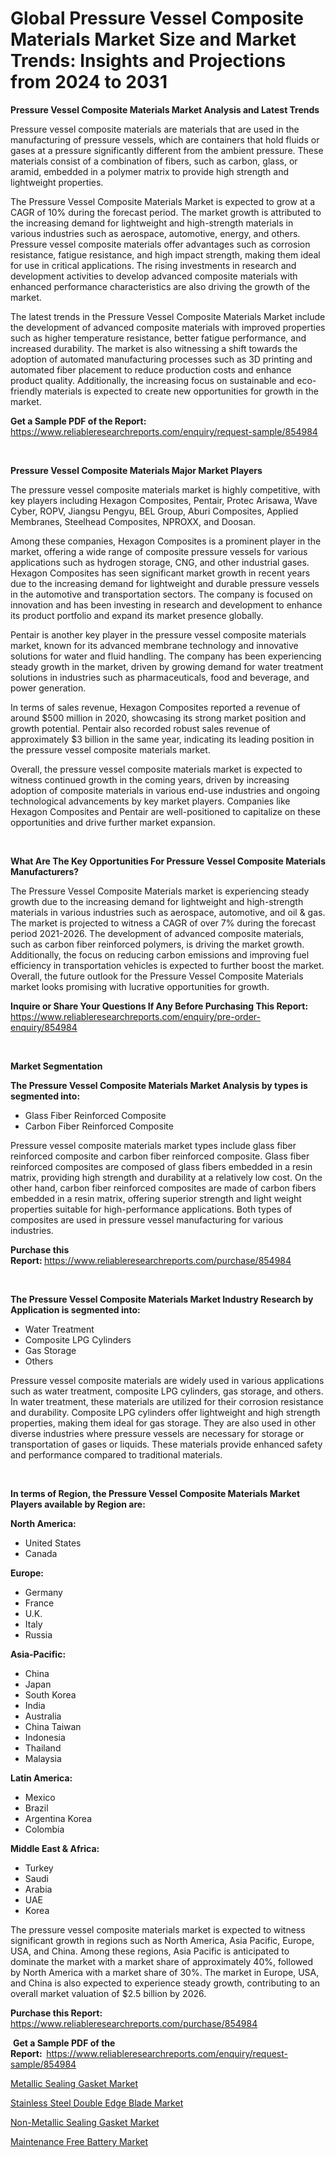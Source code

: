 <p><h1>Global Pressure Vessel Composite Materials Market Size and Market Trends: Insights and Projections from 2024 to 2031</h1></p><p><strong>Pressure Vessel Composite Materials Market Analysis and Latest Trends</strong></p>
<p><p>Pressure vessel composite materials are materials that are used in the manufacturing of pressure vessels, which are containers that hold fluids or gases at a pressure significantly different from the ambient pressure. These materials consist of a combination of fibers, such as carbon, glass, or aramid, embedded in a polymer matrix to provide high strength and lightweight properties.</p><p>The Pressure Vessel Composite Materials Market is expected to grow at a CAGR of 10% during the forecast period. The market growth is attributed to the increasing demand for lightweight and high-strength materials in various industries such as aerospace, automotive, energy, and others. Pressure vessel composite materials offer advantages such as corrosion resistance, fatigue resistance, and high impact strength, making them ideal for use in critical applications. The rising investments in research and development activities to develop advanced composite materials with enhanced performance characteristics are also driving the growth of the market.</p><p>The latest trends in the Pressure Vessel Composite Materials Market include the development of advanced composite materials with improved properties such as higher temperature resistance, better fatigue performance, and increased durability. The market is also witnessing a shift towards the adoption of automated manufacturing processes such as 3D printing and automated fiber placement to reduce production costs and enhance product quality. Additionally, the increasing focus on sustainable and eco-friendly materials is expected to create new opportunities for growth in the market.</p></p>
<p><strong>Get a Sample PDF of the Report:&nbsp;</strong> <a href="https://www.reliableresearchreports.com/enquiry/request-sample/854984">https://www.reliableresearchreports.com/enquiry/request-sample/854984</a></p>
<p>&nbsp;</p>
<p><strong>Pressure Vessel Composite Materials Major Market Players</strong></p>
<p><p>The pressure vessel composite materials market is highly competitive, with key players including Hexagon Composites, Pentair, Protec Arisawa, Wave Cyber, ROPV, Jiangsu Pengyu, BEL Group, Aburi Composites, Applied Membranes, Steelhead Composites, NPROXX, and Doosan. </p><p>Among these companies, Hexagon Composites is a prominent player in the market, offering a wide range of composite pressure vessels for various applications such as hydrogen storage, CNG, and other industrial gases. Hexagon Composites has seen significant market growth in recent years due to the increasing demand for lightweight and durable pressure vessels in the automotive and transportation sectors. The company is focused on innovation and has been investing in research and development to enhance its product portfolio and expand its market presence globally.</p><p>Pentair is another key player in the pressure vessel composite materials market, known for its advanced membrane technology and innovative solutions for water and fluid handling. The company has been experiencing steady growth in the market, driven by growing demand for water treatment solutions in industries such as pharmaceuticals, food and beverage, and power generation.</p><p>In terms of sales revenue, Hexagon Composites reported a revenue of around $500 million in 2020, showcasing its strong market position and growth potential. Pentair also recorded robust sales revenue of approximately $3 billion in the same year, indicating its leading position in the pressure vessel composite materials market.</p><p>Overall, the pressure vessel composite materials market is expected to witness continued growth in the coming years, driven by increasing adoption of composite materials in various end-use industries and ongoing technological advancements by key market players. Companies like Hexagon Composites and Pentair are well-positioned to capitalize on these opportunities and drive further market expansion.</p></p>
<p>&nbsp;</p>
<p><strong>What Are The Key Opportunities For Pressure Vessel Composite Materials Manufacturers?</strong></p>
<p><p>The Pressure Vessel Composite Materials market is experiencing steady growth due to the increasing demand for lightweight and high-strength materials in various industries such as aerospace, automotive, and oil & gas. The market is projected to witness a CAGR of over 7% during the forecast period 2021-2026. The development of advanced composite materials, such as carbon fiber reinforced polymers, is driving the market growth. Additionally, the focus on reducing carbon emissions and improving fuel efficiency in transportation vehicles is expected to further boost the market. Overall, the future outlook for the Pressure Vessel Composite Materials market looks promising with lucrative opportunities for growth.</p></p>
<p><strong>Inquire or Share Your Questions If Any Before Purchasing This Report:</strong> <a href="https://www.reliableresearchreports.com/enquiry/pre-order-enquiry/854984">https://www.reliableresearchreports.com/enquiry/pre-order-enquiry/854984</a></p>
<p>&nbsp;</p>
<p><strong>Market Segmentation</strong></p>
<p><strong>The Pressure Vessel Composite Materials Market Analysis by types is segmented into:</strong></p>
<p><ul><li>Glass Fiber Reinforced Composite</li><li>Carbon Fiber Reinforced Composite</li></ul></p>
<p><p>Pressure vessel composite materials market types include glass fiber reinforced composite and carbon fiber reinforced composite. Glass fiber reinforced composites are composed of glass fibers embedded in a resin matrix, providing high strength and durability at a relatively low cost. On the other hand, carbon fiber reinforced composites are made of carbon fibers embedded in a resin matrix, offering superior strength and light weight properties suitable for high-performance applications. Both types of composites are used in pressure vessel manufacturing for various industries.</p></p>
<p><strong>Purchase this Report:&nbsp;</strong><a href="https://www.reliableresearchreports.com/purchase/854984">https://www.reliableresearchreports.com/purchase/854984</a></p>
<p>&nbsp;</p>
<p><strong>The Pressure Vessel Composite Materials Market Industry Research by Application is segmented into:</strong></p>
<p><ul><li>Water Treatment</li><li>Composite LPG Cylinders</li><li>Gas Storage</li><li>Others</li></ul></p>
<p><p>Pressure vessel composite materials are widely used in various applications such as water treatment, composite LPG cylinders, gas storage, and others. In water treatment, these materials are utilized for their corrosion resistance and durability. Composite LPG cylinders offer lightweight and high strength properties, making them ideal for gas storage. They are also used in other diverse industries where pressure vessels are necessary for storage or transportation of gases or liquids. These materials provide enhanced safety and performance compared to traditional materials.</p></p>
<p>&nbsp;</p>
<p><strong>In terms of Region, the Pressure Vessel Composite Materials Market Players available by Region are:</strong></p>
<p>
    <p> <strong> North America: </strong>
        <ul>
            <li>United States</li>
            <li>Canada</li>
        </ul>
        </p> 
    <p> <strong> Europe: </strong>
        <ul>
            <li>Germany</li>
            <li>France</li>
            <li>U.K.</li>
            <li>Italy</li>
            <li>Russia</li>
        </ul>
        </p> 
    <p> <strong> Asia-Pacific: </strong>
        <ul>
            <li>China</li>
            <li>Japan</li>
            <li>South Korea</li>
            <li>India</li>
            <li>Australia</li>
            <li>China Taiwan</li>
            <li>Indonesia</li>
            <li>Thailand</li>
            <li>Malaysia</li>
        </ul>
        </p> 
    <p> <strong> Latin America: </strong>
        <ul>
            <li>Mexico</li>
            <li>Brazil</li>
            <li>Argentina Korea</li>
            <li>Colombia</li>
        </ul>
        </p> 
    <p> <strong> Middle East & Africa: </strong>
        <ul>
            <li>Turkey</li>
            <li>Saudi</li>
            <li>Arabia</li>
            <li>UAE</li>
            <li>Korea</li>
        </ul>
    </p>
    </p>
<p><p>The pressure vessel composite materials market is expected to witness significant growth in regions such as North America, Asia Pacific, Europe, USA, and China. Among these regions, Asia Pacific is anticipated to dominate the market with a market share of approximately 40%, followed by North America with a market share of 30%. The market in Europe, USA, and China is also expected to experience steady growth, contributing to an overall market valuation of $2.5 billion by 2026.</p></p>
<p><strong>Purchase this Report: </strong><a href="https://www.reliableresearchreports.com/purchase/854984">https://www.reliableresearchreports.com/purchase/854984</a></p>
<p>&nbsp;<strong>Get a Sample PDF of the Report:&nbsp;&nbsp;</strong><a href="https://www.reliableresearchreports.com/enquiry/request-sample/854984">https://www.reliableresearchreports.com/enquiry/request-sample/854984</a></p>
<p><strong></strong></p>
<p><p><a href="https://view.publitas.com/reportprime-1/metallic-sealing-gasket-market-size-growth-outlook-from-2023-to-2030-projecting-at-markets-trends-analysis-by-application-regional-outlook-and-revenue/">Metallic Sealing Gasket Market</a></p><p><a href="https://view.publitas.com/reportprime-1/stainless-steel-double-edge-blade-market-research-report-provides-critical-insights-that-can-help-shape-business-development-and-investment-strategies/">Stainless Steel Double Edge Blade Market</a></p><p><a href="https://view.publitas.com/reportprime-1/non-metallic-sealing-gasket-market-offer-valuable-insights-into-market-size-market-share-market-trends-and-projections-spanning-from-2023-to-2030-qqw4_bo9evrm/">Non-Metallic Sealing Gasket Market</a></p><p><a href="https://military-diascia-e68.notion.site/Maintenance-Free-Battery-Market-Size-and-Examines-its-Market-Scope-with-a-Primary-Focus-on-Growth--462f55e5bf9541729310630aa5342d57">Maintenance Free Battery Market</a></p></p>